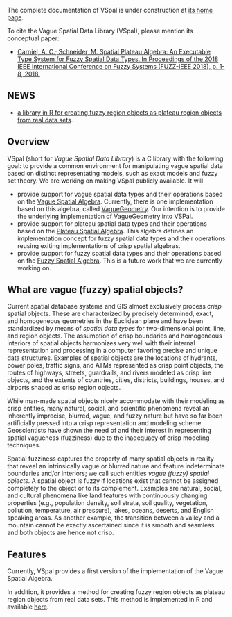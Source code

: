 The complete documentation of VSpal is under construction at [its home page](https://github.com/accarniel/SpatialPlateauAlgebra).

To cite the Vague Spatial Data Library (VSpal), please mention its conceptual paper:

* [Carniel, A. C.; Schneider, M. Spatial Plateau Algebra: An Executable Type System for Fuzzy Spatial Data Types. In Proceedings of the 2018 IEEE International Conference on Fuzzy Systems (FUZZ-IEEE 2018), p. 1-8, 2018.](https://ieeexplore.ieee.org/document/8491565)

## NEWS

* [a library in R for creating fuzzy region objects as plateau region objects from real data sets](https://github.com/accarniel/SpatialPlateauAlgebra/building_fuzzy_regions/building_plateau_regions).

## Overview

VSpal (short for *Vague Spatial Data Library*) is a C library with the following goal: to provide a common environment for manipulating vague spatial data based on distinct representating models, such as exact models and fuzzy set theory. We are working on making VSpal publicly available. It will 

* provide support for vague spatial data types and their operations based on the [Vague Spatial Algebra](https://www.sciencedirect.com/science/article/pii/S0306437909000519). Currently, there is one implementation based on this algebra, called [VagueGeometry](https://seer.ufmg.br/index.php/jidm/article/view/1367/2645). Our intention is to provide the underlying implementation of VagueGeometry into VSPal.
* provide support for plateau spatial data types and their operations based on the [Plateau Spatial Algebra](https://ieeexplore.ieee.org/document/8491565). This algebra defines an implementation concept for fuzzy spatial data types and their operations reusing exiting implementations of crisp spatial algebras.
* provide support for fuzzy spatial data types and their operations based on the [Fuzzy Spatial Algebra](https://ieeexplore.ieee.org/document/7737976). This is a future work that we are currently working on.

## What are vague (fuzzy) spatial objects?

Current spatial database systems and GIS almost exclusively process *crisp* spatial objects. These are characterized by precisely determined, exact, and homogeneous geometries in the Euclidean plane and have been standardized by means of *spatial data types* for two-dimensional point, line, and region objects. The assumption of crisp boundaries and homogeneous interiors of spatial objects harmonizes very well with their internal representation and processing in a computer favoring precise and unique data structures. Examples of spatial objects are the locations of hydrants, power poles, traffic signs, and ATMs represented as crisp point objects, the routes of highways, streets, guardrails, and rivers modeled as crisp line objects, and the extents of countries, cities, districts, buildings, houses, and airports shaped as crisp region objects. 

While man-made spatial objects nicely accommodate with their modeling as crisp entities, many natural, social, and scientific phenomena reveal an inherently imprecise, blurred, vague, and fuzzy nature but have so far been artificially pressed into a crisp representation and modeling scheme. Geoscientists have shown the need of and their interest in representing spatial vagueness (fuzziness) due to the inadequacy of crisp modeling techniques. 

Spatial fuzziness captures the property of many spatial objects in reality that reveal an intrinsically vague or blurred nature and feature indeterminate boundaries and/or interiors; we call such entities *vague (fuzzy) spatial objects*. A spatial object is fuzzy if locations exist that cannot be assigned completely to the object or to its complement. Examples are natural, social, and cultural phenomena like land features with continuously changing properties (e.g., population density, soil strata, soil quality, vegetation, pollution, temperature, air pressure), lakes, oceans, deserts, and English speaking areas. As another example, the transition between a valley and a mountain cannot be exactly ascertained since it is smooth and seamless and both objects are hence not crisp.

## Features

Currently, VSpal provides a first version of the implementation of the Vague Spatial Algebra.

In addition, it provides a method for creating fuzzy region objects as plateau region objects from real data sets. This method is implemented in R and available [here](https://github.com/accarniel/SpatialPlateauAlgebra/building_fuzzy_regions/building_plateau_regions).
